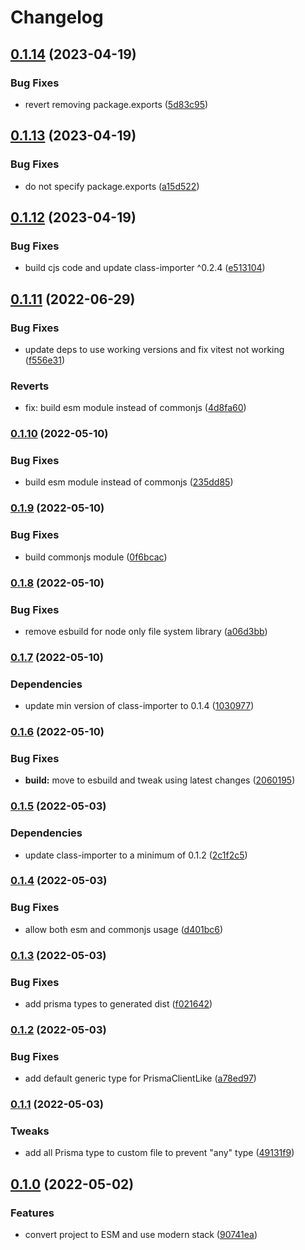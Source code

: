 # Changelog

## [0.1.14](https://github.com/V-ed/prisma-fixtures/compare/prisma-fixtures-v0.1.13...prisma-fixtures-v0.1.14) (2023-04-19)


### Bug Fixes

* revert removing package.exports ([5d83c95](https://github.com/V-ed/prisma-fixtures/commit/5d83c951e152f7bf36bacb7228e8d005989f670c))

## [0.1.13](https://github.com/V-ed/prisma-fixtures/compare/prisma-fixtures-v0.1.12...prisma-fixtures-v0.1.13) (2023-04-19)


### Bug Fixes

* do not specify package.exports ([a15d522](https://github.com/V-ed/prisma-fixtures/commit/a15d5225ed89440d872657bd0d1ff89e83a5217a))

## [0.1.12](https://github.com/V-ed/prisma-fixtures/compare/prisma-fixtures-v0.1.11...prisma-fixtures-v0.1.12) (2023-04-19)


### Bug Fixes

* build cjs code and update class-importer ^0.2.4 ([e513104](https://github.com/V-ed/prisma-fixtures/commit/e5131048ed60e11e603bced00af9dd29ef5e2bcf))

## [0.1.11](https://github.com/V-ed/prisma-fixtures/compare/prisma-fixtures-v0.1.10...prisma-fixtures-v0.1.11) (2022-06-29)


### Bug Fixes

* update deps to use working versions and fix vitest not working ([f556e31](https://github.com/V-ed/prisma-fixtures/commit/f556e31987ec20c9f60a9771626fbd2fdfbb8939))


### Reverts

* fix: build esm module instead of commonjs ([4d8fa60](https://github.com/V-ed/prisma-fixtures/commit/4d8fa60f6c5810229a9cb45f366a68d77aefdc04))

### [0.1.10](https://github.com/V-ed/prisma-fixtures/compare/prisma-fixtures-v0.1.9...prisma-fixtures-v0.1.10) (2022-05-10)


### Bug Fixes

* build esm module instead of commonjs ([235dd85](https://github.com/V-ed/prisma-fixtures/commit/235dd85ee37fd25a9a793cea70c542911a8821cc))

### [0.1.9](https://github.com/V-ed/prisma-fixtures/compare/prisma-fixtures-v0.1.8...prisma-fixtures-v0.1.9) (2022-05-10)


### Bug Fixes

* build commonjs module ([0f6bcac](https://github.com/V-ed/prisma-fixtures/commit/0f6bcac1b71e54634c898e72d326d6b735ca3e70))

### [0.1.8](https://github.com/V-ed/prisma-fixtures/compare/prisma-fixtures-v0.1.7...prisma-fixtures-v0.1.8) (2022-05-10)


### Bug Fixes

* remove esbuild for node only file system library ([a06d3bb](https://github.com/V-ed/prisma-fixtures/commit/a06d3bb2403755efc94909eda163edc956f92240))

### [0.1.7](https://github.com/V-ed/prisma-fixtures/compare/prisma-fixtures-v0.1.6...prisma-fixtures-v0.1.7) (2022-05-10)


### Dependencies

* update min version of class-importer to 0.1.4 ([1030977](https://github.com/V-ed/prisma-fixtures/commit/1030977c07fc2f6b47fec1d0ef97787aa6221e2f))

### [0.1.6](https://github.com/V-ed/prisma-fixtures/compare/prisma-fixtures-v0.1.5...prisma-fixtures-v0.1.6) (2022-05-10)


### Bug Fixes

* **build:** move to esbuild and tweak using latest changes ([2060195](https://github.com/V-ed/prisma-fixtures/commit/2060195a7193166cd300dc463e456f986d0ec248))

### [0.1.5](https://github.com/V-ed/prisma-fixtures/compare/prisma-fixtures-v0.1.4...prisma-fixtures-v0.1.5) (2022-05-03)


### Dependencies

* update class-importer to a minimum of 0.1.2 ([2c1f2c5](https://github.com/V-ed/prisma-fixtures/commit/2c1f2c559fe84162ffe94a5510611d5adae19064))

### [0.1.4](https://github.com/V-ed/prisma-fixtures/compare/prisma-fixtures-v0.1.3...prisma-fixtures-v0.1.4) (2022-05-03)


### Bug Fixes

* allow both esm and commonjs usage ([d401bc6](https://github.com/V-ed/prisma-fixtures/commit/d401bc64f164bc7938b76754fc81ed6b240d2580))

### [0.1.3](https://github.com/V-ed/prisma-fixtures/compare/prisma-fixtures-v0.1.2...prisma-fixtures-v0.1.3) (2022-05-03)


### Bug Fixes

* add prisma types to generated dist ([f021642](https://github.com/V-ed/prisma-fixtures/commit/f021642c03644130cf1de7fb5aaf8880e8665a2c))

### [0.1.2](https://github.com/V-ed/prisma-fixtures/compare/prisma-fixtures-v0.1.1...prisma-fixtures-v0.1.2) (2022-05-03)


### Bug Fixes

* add default generic type for PrismaClientLike ([a78ed97](https://github.com/V-ed/prisma-fixtures/commit/a78ed97b22b5b85cccb9720764d0647c0210482a))

### [0.1.1](https://github.com/V-ed/prisma-fixtures/compare/prisma-fixtures-v0.1.0...prisma-fixtures-v0.1.1) (2022-05-03)


### Tweaks

* add all Prisma type to custom file to prevent "any" type ([49131f9](https://github.com/V-ed/prisma-fixtures/commit/49131f92b8e584da1de73394d877a441be6d9066))

## [0.1.0](https://github.com/V-ed/prisma-fixtures/compare/prisma-fixtures-v0.0.1...prisma-fixtures-v0.1.0) (2022-05-02)


### Features

* convert project to ESM and use modern stack ([90741ea](https://github.com/V-ed/prisma-fixtures/commit/90741eaea41dd46580d70e69de0dabb590f3af54))
